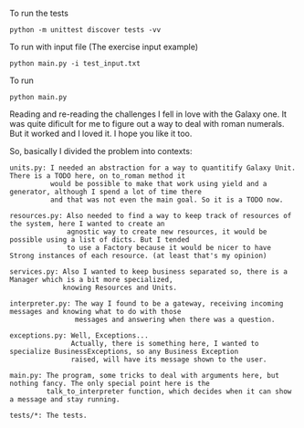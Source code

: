 To run the tests

	python -m unittest discover tests -vv

To run with input file (The exercise input example)

	python main.py -i test_input.txt

To run

	python main.py

Reading and re-reading the challenges I fell in love with the Galaxy one. It was quite dificult for me to figure out a way to deal with roman numerals. But it worked and I loved it. I hope you like it too.

So, basically I divided the problem into contexts:

    units.py: I needed an abstraction for a way to quantitify Galaxy Unit. There is a TODO here, on to_roman method it
              would be possible to make that work using yield and a generator, although I spend a lot of time there
	          and that was not even the main goal. So it is a TODO now.

    resources.py: Also needed to find a way to keep track of resources of the system, here I wanted to create an
                  agnostic way to create new resources, it would be possible using a list of dicts. But I tended
		          to use a Factory because it would be nicer to have Strong instances of each resource. (at least that's my opinion)

    services.py: Also I wanted to keep business separated so, there is a Manager which is a bit more specialized,
                 knowing Resources and Units.

    interpreter.py: The way I found to be a gateway, receiving incoming messages and knowing what to do with those
                    messages and answering when there was a question.

    exceptions.py: Well, Exceptions...
                   Actually, there is something here, I wanted to specialize BusinessExceptions, so any Business Exception
		           raised, will have its message shown to the user.

    main.py: The program, some tricks to deal with arguments here, but nothing fancy. The only special point here is the
             talk_to_interpreter function, which decides when it can show a message and stay running.

    tests/*: The tests.

